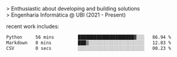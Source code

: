 
<!--<img width="1415" height="100" alt="blu" src="https://github.com/rdsilva01/rdsilva01/assets/101207588/deb060e5-d035-4f09-b511-e3f50605b207">-->

\> Enthusiastic about developing and building solutions <br>
\> Engenharia Informática @ UBI (2021 - Present)

<!-- <a href="https://www.rodrigosilva.live/">personal website</a> 🏁 -->

<!-- ![](https://komarev.com/ghpvc/?username=rdsilva01) -->

recent work includes:
<!--START_SECTION:waka-->

```txt
Python     56 mins         █████████████████████▓░░░   86.94 %
Markdown   8 mins          ███▒░░░░░░░░░░░░░░░░░░░░░   12.83 %
CSV        0 secs          ░░░░░░░░░░░░░░░░░░░░░░░░░   00.23 %
```

<!--END_SECTION:waka-->

